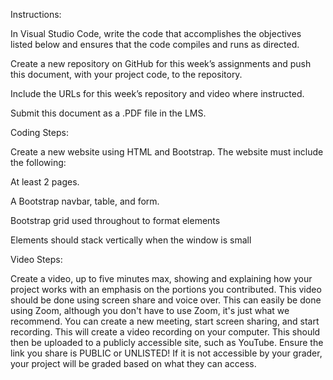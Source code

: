 Instructions:

In Visual Studio Code, write the code that accomplishes the objectives listed below and ensures that the code compiles and runs as directed. 

Create a new repository on GitHub for this week’s assignments and push this document, with your project code, to the repository.

Include the URLs for this week’s repository and video where instructed.

Submit this document as a .PDF file in the LMS. 

Coding Steps:

Create a new website using HTML and Bootstrap. The website must include the following:

At least 2 pages.

A Bootstrap navbar, table, and form.

Bootstrap grid used throughout to format elements

Elements should stack vertically when the window is small

Video Steps:

Create a video, up to five minutes max, showing and explaining how your project works with an emphasis on the portions you contributed. 
This video should be done using screen share and voice over. 
This can easily be done using Zoom, although you don't have to use Zoom, it's just what we recommend. 
You can create a new meeting, start screen sharing, and start recording. 
This will create a video recording on your computer. 
This should then be uploaded to a publicly accessible site, such as YouTube. 
Ensure the link you share is PUBLIC or UNLISTED!
If it is not accessible by your grader, your project will be graded based on what they can access.
